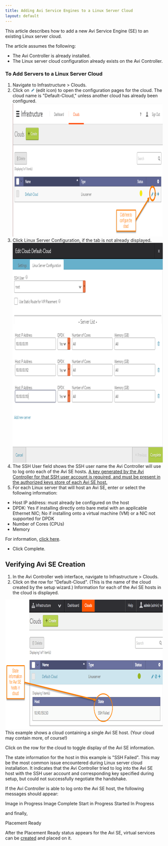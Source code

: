 ```yaml
---
title: Adding Avi Service Engines to a Linux Server Cloud
layout: default
---
```

This article describes how to add a new Avi Service Engine (SE) to an existing Linux server cloud.

The article assumes the following:

* The Avi Controller is already installed.
* The Linux server cloud configuration already exists on the Avi Controller.

### To Add Servers to a Linux Server Cloud

1. Navigate to Infrastructure > Clouds.
1. Click on <img src="img/edit-icon-2.png" alt="edit-icon" width="13" height="12"> (edit icon) to open the configuration pages for the cloud. The cloud name is "Default-Cloud," unless another cloud has already been configured.
<a href="img/linux-server-cloud-add-servers1.png"><img src="img/linux-server-cloud-add-servers1.png" alt="linux-server-cloud-add-servers1" width="1109" height="424"></a>
1. Click Linux Server Configuration, if the tab is not already displayed.
<a href="img/linux-server-cloud-add-servers.png"><img src="img/linux-server-cloud-add-servers.png" alt="linux-server-cloud-add-servers" width="935" height="700"></a>
1. The SSH User field shows the SSH user name the Avi Controller will use to log onto each of the Avi SE hosts. <a href="/public-key-management-on-service-engine-host/">A key generated by the Avi Controller for that SSH user account is required, and must be present in the authorized keys store of each Avi SE host.</a>
1. For each Linux server that will host an Avi SE, enter or select the following information:

* Host IP address: must already be configured on the host
* DPDK: Yes if installing directly onto bare metal with an applicable Ethernet NIC; No if installing onto a virtual machine (VM) or a NIC not supported for DPDK
* Number of Cores (CPUs)
* Memory

For information, <a href="/installing-avi-vantage-for-a-linux-server-cloud-revised/#linux-cloud-instrqmts">click here</a>.
* Click Complete.

## Verifying Avi SE Creation

1. In the Avi Controller web interface, navigate to Infrastructure > Clouds.
1. Click on the row for "Default-Cloud". (This is the name of the cloud created by the setup wizard.) Information for each of the Avi SE hosts in the cloud is displayed.

<img src="img/linux-cloud-seinstall-status-1.png" alt="linux-cloud-seinstall-status" width="940" height="412">
This example shows a cloud containing a single Avi SE host. (Your cloud may contain more, of course!)

Click on the row for the cloud to toggle display of the Avi SE information.

The state information for the host in this example is "SSH Failed". This may be the most common issue encountered during Linux server cloud installation. It indicates that the Avi Controller tried to log into the Avi SE host with the SSH user account and corresponding key specified during setup, but could not successfully negotiate the handshake.

If the Avi Controller is able to log onto the Avi SE host, the following messages should appear:

Image in Progress
Image Complete
Start in Progress
Started
In Progress

and finally,

Placement Ready

After the Placement Ready status appears for the Avi SE, virtual services can be <a href="/docs/configuration-guide/applications/virtual-services/create-virtual-service/">created</a> and placed on it.